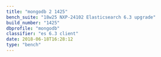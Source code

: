 ```yaml
---
title: "mongodb 2 1425"
bench_suite: "18w25 NXP-24102 Elasticsearch 6.3 upgrade"
build_number: "1425"
dbprofile: "mongodb"
classifier: "es 6.3 client"
date: 2018-06-18T16:28:12
type: "bench"
---
```

